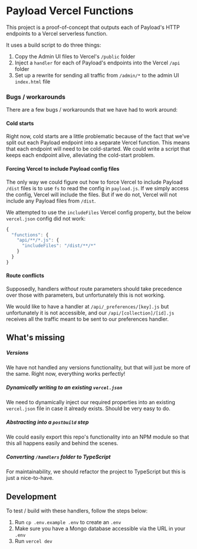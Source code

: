 # Payload Vercel Functions

This project is a proof-of-concept that outputs each of Payload's HTTP endpoints to a Vercel serverless function.

It uses a build script to do three things:

1. Copy the Admin UI files to Vercel's `/public` folder
2. Inject a `handler` for each of Payload's endpoints into the Vercel `/api` folder
3. Set up a rewrite for sending all traffic from `/admin/*` to the admin UI `index.html` file

### Bugs / workarounds

There are a few bugs / workarounds that we have had to work around:

#### Cold starts

Right now, cold starts are a little problematic because of the fact that we've split out each Payload endpoint into a separate Vercel function. This means that each endpoint will need to be cold-started. We could write a script that keeps each endpoint alive, alleviating the cold-start problem.

#### Forcing Vercel to include Payload config files

The only way we could figure out how to force Vercel to include Payload `/dist` files is to use `fs` to read the config in `payload.js`. If we simply access the config, Vercel will include the files. But if we do not, Vercel will not include any Payload files from `/dist`.

We attempted to use the `includeFiles` Vercel config property, but the below `vercel.json` config did not work:

```js
{
  "functions": {
    "api/**/*.js": {
      "includeFiles": "/dist/**/*"
    }
  }
}
```

#### Route conflicts

Supposedly, handlers _without_ route parameters should take precedence over those with parameters, but unfortunately this is not working.

We would like to have a handler at `/api/_preferences/[key].js` but unfortunately it is not accessible, and our `/api/[collection]/[id].js` receives all the traffic meant to be sent to our preferences handler.

## What's missing

##### Versions

We have not handled any versions functionality, but that will just be more of the same. Right now, everything works perfectly!

##### Dynamically writing to an existing `vercel.json`

We need to dynamically inject our required properties into an existing `vercel.json` file in case it already exists. Should be very easy to do.

##### Abstracting into a `postbuild` step

We could easily export this repo's functionality into an NPM module so that this all happens easily and behind the scenes.

##### Converting `/handlers` folder to TypeScript

For maintainability, we should refactor the project to TypeScript but this is just a nice-to-have.

## Development

To test / build with these handlers, follow the steps below:

1. Run `cp .env.example .env` to create an `.env`
1. Make sure you have a Mongo database accessible via the URL in your `.env`
1. Run `vercel dev`
